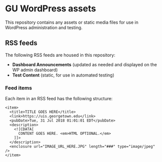 # GU WordPress assets

This repository contains any assets or static media files for use in WordPress administration and testing.

## RSS feeds

The following RSS feeds are housed in this repository:

* __Dashboard Announcements__ (updated as needed and displayed on the WP admin dashboard)
* __Test Content__ (static, for use in automated testing)

### Feed items

Each item in an RSS feed has the following structure:

```
<item>
  <title>TITLE GOES HERE</title>
  <link>https://uis.georgetown.edu</link>
  <pubDate>Tue, 31 Jul 2018 01:01:01 EDT</pubDate>
  <description>
    <![CDATA[
      CONTENT GOES HERE. <em>HTML OPTIONAL.</em>
    ]]>
  </description>
  <enclosure url="IMAGE_URL_HERE.JPG" length="###" type="image/jpeg" />
</item>
```
